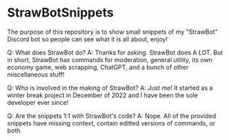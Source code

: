 # StrawBotSnippets
The purpose of this repository is to show small snippets of my "StrawBot" Discord bot so people can see what it is all about, enjoy!

Q: What does StrawBot do?
A: Thanks for asking. StrawBot does A LOT. But in short, StrawBot has commands for moderation, general utility, its own economy game, web scrapping, ChatGPT, and a bunch of other miscellaneous stuff!

Q: Who is involved in the making of StrawBot?
A: Just me! It started as a winter break project in December of 2022 and I have been the sole developer ever since!

Q: Are the snippets 1:1 with StrawBot's code?
A: Nope. All of the provided snippets have missing context, contain editted versions of commands, or both.
